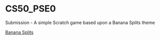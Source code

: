 # CS50_PSE0
Submission - A simple Scratch game based upon a Banana Splits theme

[Banana Splits](https://github.com/crerarc/CS50_PSET0/blob/master/splashScreen.gif)
